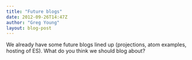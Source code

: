 ```yaml
---
title: "Future blogs"
date: 2012-09-26T14:47Z
author: "Greg Young"
layout: blog-post
---
```


We already have some future blogs lined up (projections, atom examples, hosting of ES). What do you think we should blog about?